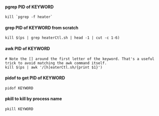 #### pgrep PID of KEYWORD
```
kill `pgrep -f heater`
```

#### grep PID of KEYWORD from scratch
```
kill $(ps | grep heaterCtl.sh | head -1 | cut -c 1-6)
```

#### awk PID of KEYWORD
```
# Note the [] around the first letter of the keyword. That's a useful trick to avoid matching the awk command itself.
kill $(ps | awk '/[h]eaterCtl.sh/{print $1}')
```

#### pidof to get PID of KEYWORD
```
pidof KEYWORD
```

#### pkill to kill by process name
```
pkill KEYWORD
```

